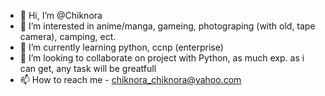 - 👋 Hi, I’m @Chiknora
- 👀 I’m interested in anime/manga, gameing, photograping (with old, tape camera), camping, ect.
- 🌱 I’m currently learning python, ccnp (enterprise)
- 💞️ I’m looking to collaborate on project with Python, as much exp. as i can get, any task will be greatfull 
- 📫 How to reach me - chiknora_chiknora@yahoo.com
                
<!---
Chiknora/Chiknora is a ✨ special ✨ repository because its `README.md` (this file) appears on your GitHub profile.

You can click the Preview link to take a look at your changes.
--->

